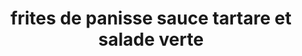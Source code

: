 ---
title: frites de panisse sauce tartare et salade verte
draft: false
layout: recettes
type: entree
categories:
  - Bouchées salées
regime:
  - vegan
  - sans-gluten
cuisson: Oui
temperature: Chaud
plate: 100
check: Oui
checkAlwaysOk: false
ingredients:
  legumes:
    - title: Salade verte (chêne)
      quantite: 12
      unit: unité
    - title: Cornichon
      quantite: 1.5
      unit: Kg
    - title: Ail
      quantite: 2
      unit: tête·s
  lof:
    - title: Lait de soja
      quantite: 1
      unit: litre
    - title: Huile végétale
      quantite: 1
      unit: litre
    - title: huile de friture
      quantite: 6
      unit: litre
    - title: Farine de pois chiche
      quantite: 7.5
      unit: Kg
  autres:
    - title: Eau
      quantite: 25
      unit: litre
  epices:
    - title: câpre
      quantite: 800
      unit: grammes
    - title: Estragon
      quantite: 5
      unit: bottes
    - title: Persil frais
      quantite: 7
      unit: bottes
    - title: Jus de citron
      quantite: 250
      unit: ml
    - title: Moutarde
      quantite: 250
      unit: grammes
preparation: |-
  
  1/ Préparation de panisse :

  Dans une casserole, mettre l'eau salée, et les têtes d’ail.
  Porter à ébullition, puis sortir la casserole du feu et ajouter
  progressivement la farine de pois chiches tout en fouettant. Laisser
  cuire à feu doux pendant 5 minutes.


  Mouler la préparation dans des gastros, filmer et réserver au
  réfrigérateur pendant 1 heure minimum.


  Découper  en frites et les faire frire à la friteuse 1 à 2

  2/ Préparation de la sauce:

  LA VEGANAISE


  1 litre lait de soja


  2 litre huile de tournesol


  30cl jus de citron préssé


  100gr de moutarde

  Dans le bol d’un mixeur plongeur ou un récipient étroit de
  préférence, verser la crème de soja, le jus de citron, le vinaigre
  de cidre, la moutarde, du poivre et du sel. Mixer ces premiers
  ingrédients ensemble.

  Tenez l'huile à côté, ouverte et prête à être versée.

  Tout en mixant, verser l'huile dans le récipient. Le mélange va
  monter et épaissir.

  RAJOUTER POUR LA SAUCE TARTARE:


  250 gr câpres


  400gr cornichon au vinaigre


  4 bouquets de persil plat


  5 bouquets d’estragon


  sel poivre
publishDate: 2025-06-12T10:49:00.000Z
uuid: ygw1u1ub
titleslug: frites-de-panisse-sauce-tartare-et-salade-verte_ygw1u1ub
---